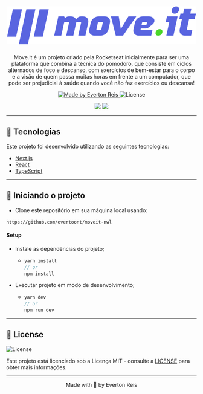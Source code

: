 <h1 align="center">
  <a href="https://github.com/evertoont/moveit-nwl">
    <img alt="Move.it Logo" src="./public/logo-full.svg" />
  </a>
</h1>

<p align="center">Move.it é um projeto criado pela Rocketseat inicialmente para ser uma plataforma que combina a técnica do pomodoro, que consiste em ciclos alternados de foco e descanso, com exercícios de bem-estar para o corpo e a visão de quem passa muitas horas em frente a um computador, que pode ser prejudicial à saúde quando você não faz exercícios ou descansa!</p>

<p align="center">
  <a href="https://github.com/evertoont">
    <img alt="Made by Everton Reis" src="https://img.shields.io/badge/made%20by-Everton%20Reis-blue">
  </a>

  <img alt="License" src="https://img.shields.io/badge/license-MIT-%2304D361?color=blue">
</p>

<!-- Adicionar imagens do proejto -->
<p align="center">
  <img src="https://user-images.githubusercontent.com/55769021/110042404-7e86f300-7d24-11eb-96b1-5c59b8b77ac1.png" width="45%" />
  <img src="https://user-images.githubusercontent.com/55769021/110063476-fca9c080-7d49-11eb-87ea-e0bef3ee3538.png" width="45%" />
</p>

---

## 🧪 Tecnologias

Este projeto foi desenvolvido utilizando as seguintes tecnologias:

- [Next.js](https://nextjs.org/)
- [React](https://reactjs.org)
- [TypeScript](https://www.typescriptlang.org/)

---

## 🚀 Iniciando o projeto

- Clone este repositório em sua máquina local usando:

```
https://github.com/evertoont/moveit-nwl
```

#### Setup

- Instale as dependências do projeto;
  - ```javascript
    yarn install
    // or
    npm install
    ```
- Executar projeto em modo de desenvolvimento;

  - ```javascript
    yarn dev
    // or
    npm run dev
    ```

---

## 📝 License

<img alt="License" src="https://img.shields.io/badge/license-MIT-%2304D361?color=blue">

Este projeto está licenciado sob a Licença MIT - consulte a [LICENSE](LICENSE) para obter mais informações.

---
<p align="center">Made with 💜 by Everton Reis</p>